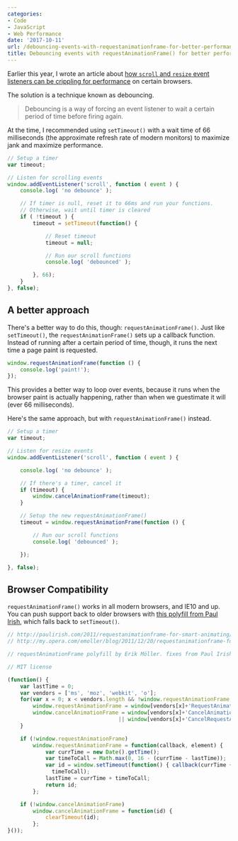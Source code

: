 ```yaml
---
categories:
- Code
- JavaScript
- Web Performance
date: '2017-10-11'
url: /debouncing-events-with-requestanimationframe-for-better-performance/
title: Debouncing events with requestAnimationFrame() for better performance
---
```


Earlier this year, I wrote an article about [how `scroll` and `resize` event listeners can be crippling for performance](/event-listener-performance-with-vanilla-js/) on certain browsers.

The solution is a technique known as debouncing.

> Debouncing is a way of forcing an event listener to wait a certain period of time before firing again.

At the time, I recommended using `setTimeout()` with a wait time of 66 milliseconds (the approximate refresh rate of modern monitors) to maximize jank and maximize performance.

```js
// Setup a timer
var timeout;

// Listen for scrolling events
window.addEventListener('scroll', function ( event ) {
    console.log( 'no debounce' );

    // If timer is null, reset it to 66ms and run your functions.
    // Otherwise, wait until timer is cleared
    if ( !timeout ) {
        timeout = setTimeout(function() {

            // Reset timeout
            timeout = null;

            // Run our scroll functions
            console.log( 'debounced' );

        }, 66);
    }
}, false);
```

## A better approach

There's a better way to do this, though: `requestAnimationFrame()`. Just like `setTimeout()`, the `requestAnimationFrame()` sets up a callback function. Instead of running after a certain period of time, though, it runs the next time a page paint is requested.

```js
window.requestAnimationFrame(function () {
    console.log('paint!');
});
```

This provides a better way to loop over events, because it runs when the browser paint is actually happening, rather than when we guestimate it will (ever 66 milliseconds).

Here's the same approach, but with `requestAnimationFrame()` instead.

```js
// Setup a timer
var timeout;

// Listen for resize events
window.addEventListener('scroll', function ( event ) {

	console.log( 'no debounce' );

	// If there's a timer, cancel it
	if (timeout) {
		window.cancelAnimationFrame(timeout);
	}

    // Setup the new requestAnimationFrame()
	timeout = window.requestAnimationFrame(function () {

        // Run our scroll functions
		console.log( 'debounced' );

	});

}, false);
```

## Browser Compatibility

`requestAnimationFrame()` works in all modern browsers, and IE10 and up. You can push support back to older browsers with [this polyfill from Paul Irish](https://gist.github.com/paulirish/1579671), which falls back to `setTimeout()`.

```js
// http://paulirish.com/2011/requestanimationframe-for-smart-animating/
// http://my.opera.com/emoller/blog/2011/12/20/requestanimationframe-for-smart-er-animating

// requestAnimationFrame polyfill by Erik Möller. fixes from Paul Irish and Tino Zijdel

// MIT license

(function() {
    var lastTime = 0;
    var vendors = ['ms', 'moz', 'webkit', 'o'];
    for(var x = 0; x < vendors.length && !window.requestAnimationFrame; ++x) {
        window.requestAnimationFrame = window[vendors[x]+'RequestAnimationFrame'];
        window.cancelAnimationFrame = window[vendors[x]+'CancelAnimationFrame']
                                   || window[vendors[x]+'CancelRequestAnimationFrame'];
    }

    if (!window.requestAnimationFrame)
        window.requestAnimationFrame = function(callback, element) {
            var currTime = new Date().getTime();
            var timeToCall = Math.max(0, 16 - (currTime - lastTime));
            var id = window.setTimeout(function() { callback(currTime + timeToCall); },
              timeToCall);
            lastTime = currTime + timeToCall;
            return id;
        };

    if (!window.cancelAnimationFrame)
        window.cancelAnimationFrame = function(id) {
            clearTimeout(id);
        };
}());
```